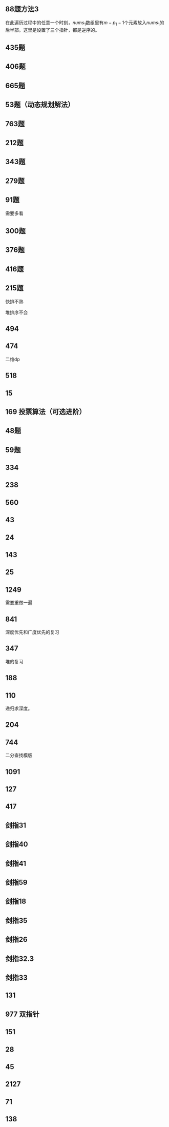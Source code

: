## 88题方法3

在此遍历过程中的任意一个时刻，$nums_1$数组里有$m-p_1-1$个元素放入$nums_1$的后半部。这里是设置了三个指针，都是逆序的。

## 435题



## 406题



## 665题



## 53题（动态规划解法）



## 763题



## 212题



## 343题

## 279题

## 91题

需要多看

## 300题

## 376题

## 416题

## 215题

快排不熟

堆排序不会

## 494

## 474

二维dp

## 518

## 15

## 169 投票算法（可选进阶）

## 48题

## 59题

## 334

## 238

## 560

## 43

## 24

## 143

## 25

## 1249

需要重做一遍

## 841

深度优先和广度优先的复习

## 347

堆的复习



## 188



## 110

递归求深度。





## 204



## 744

二分查找模版



## 1091



## 127



## 417



## 剑指31



## 剑指40

## 剑指41

## 剑指59

## 剑指18

## 剑指35

## 剑指26

## 剑指32.3

## 剑指33

## 131

## 977 双指针

## 151

## 28

## 45

## 2127

## 71

## 138